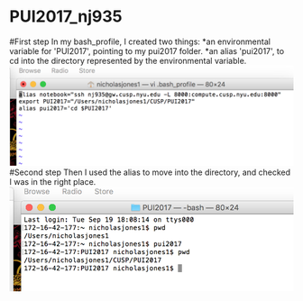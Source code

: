 # PUI2017_nj935
#First step
In my bash_profile, I created two things:
*an environmental variable for 'PUI2017', pointing to my pui2017 folder.
*an alias 'pui2017', to cd into the directory represented by the environmental variable.
![Image 1](/NJ_screenshot1.png)
#Second step
Then I used the alias to move into the directory, and checked I was in the right place.
![Image 2](/NJ_screenshot2.png)
